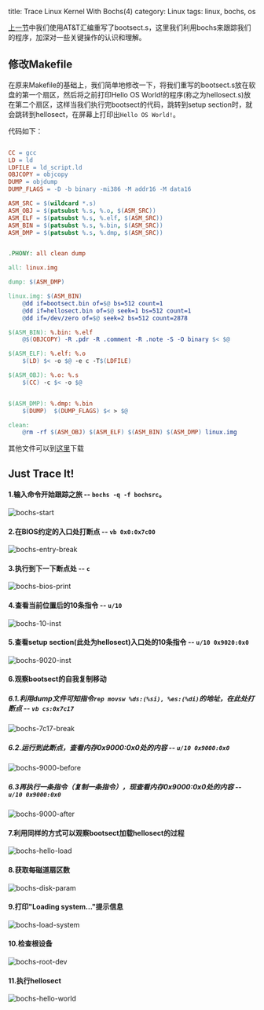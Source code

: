title: Trace Linux Kernel With Bochs(4)
category: Linux
tags: linux, bochs, os


[上一节](/trace-linux-kernel-with-bochs3.html)中我们使用AT&T汇编重写了bootsect.s，这里我们利用bochs来跟踪我们的程序，加深对一些关键操作的认识和理解。

## 修改Makefile

在原来Makefile的基础上，我们简单地修改一下，将我们重写的bootsect.s放在软盘的第一个扇区，然后将之前打印Hello OS World!的程序(称之为hellosect.s)放在第二个扇区，这样当我们执行完bootsect的代码，跳转到setup section时，就会跳转到hellosect，在屏幕上打印出`Hello OS World!`。

代码如下：

``` makefile

CC = gcc
LD = ld
LDFILE = ld_script.ld
OBJCOPY = objcopy
DUMP = objdump
DUMP_FLAGS = -D -b binary -mi386 -M addr16 -M data16

ASM_SRC = $(wildcard *.s)
ASM_OBJ = $(patsubst %.s, %.o, $(ASM_SRC))
ASM_ELF = $(patsubst %.s, %.elf, $(ASM_SRC))
ASM_BIN = $(patsubst %.s, %.bin, $(ASM_SRC))
ASM_DMP = $(patsubst %.s, %.dmp, $(ASM_SRC))


.PHONY: all clean dump

all: linux.img

dump: $(ASM_DMP)

linux.img: $(ASM_BIN)
	@dd if=bootsect.bin of=$@ bs=512 count=1
	@dd if=hellosect.bin of=$@ seek=1 bs=512 count=1
	@dd if=/dev/zero of=$@ seek=2 bs=512 count=2878

$(ASM_BIN): %.bin: %.elf
	@$(OBJCOPY) -R .pdr -R .comment -R .note -S -O binary $< $@

$(ASM_ELF): %.elf: %.o
	$(LD) $< -o $@ -e c -T$(LDFILE)

$(ASM_OBJ): %.o: %.s
	$(CC) -c $< -o $@


$(ASM_DMP): %.dmp: %.bin
	$(DUMP)  $(DUMP_FLAGS) $< > $@

clean:
	@rm -rf $(ASM_OBJ) $(ASM_ELF) $(ASM_BIN) $(ASM_DMP) linux.img

```

其他文件可以到[这里](https://github.com/buptlxb/kernel-test)下载

## Just Trace It!

#### 1.输入命令开始跟踪之旅 -- `bochs -q -f bochsrc`。

![bochs-start](/assets/images/bochs-start.png)

#### 2.在BIOS约定的入口处打断点 -- `vb 0x0:0x7c00`

![bochs-entry-break](/assets/images/bochs-entry-break.png)

#### 3.执行到下一下断点处 -- `c`

![bochs-bios-print](/assets/images/bochs-bios-print.png)

#### 4.查看当前位置后的10条指令 -- `u/10`

![bochs-10-inst](/assets/images/bochs-10-inst.png)

#### 5.查看setup section(此处为hellosect)入口处的10条指令 -- `u/10 0x9020:0x0`

![bochs-9020-inst](/assets/images/bochs-9020-inst.png)

#### 6.观察bootsect的自我复制移动

##### 6.1.利用dump文件可知指令`rep movsw %ds:(%si), %es:(%di)`的地址，在此处打断点 -- `vb cs:0x7c17`

![bochs-7c17-break](/assets/images/bochs-7c17-break.png)

##### 6.2.运行到此断点，查看内存0x9000:0x0处的内容 -- `u/10 0x9000:0x0`

![bochs-9000-before](/assets/images/bochs-9000-before.png)

##### 6.3再执行一条指令（复制一条指令），现查看内存0x9000:0x0处的内容 -- `u/10 0x9000:0x0`

![bochs-9000-after](/assets/images/bochs-9000-after.png)

#### 7.利用同样的方式可以观察bootsect加载hellosect的过程

![bochs-hello-load](/assets/images/bochs-hello-load.png)

#### 8.获取每磁道扇区数

![bochs-disk-param](/assets/images/bochs-disk-param.png)

#### 9.打印"Loading system..."提示信息

![bochs-load-system](/assets/images/bochs-load-system.png)

#### 10.检查根设备

![bochs-root-dev](/assets/images/bochs-root-dev.png)

#### 11.执行hellosect

![bochs-hello-world](/assets/images/bochs-hello-world.png)

#### 

